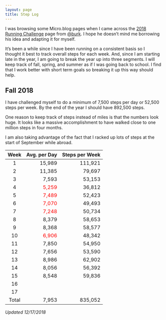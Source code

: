 ```yaml
---
layout: page
title: Step Log
---
```


I was browsing some Micro.blog pages when I came across the [2018 Running Challenge](https://burk.io/running/) page from [@burk](https://micro.blog/Burk). I hope he doesn’t mind me borrowing his idea and adapting it for myself. 

It’s been a while since I have been running on a consistent basis so I thought it best to track overall steps for each week. And, since I am starting late in the year, I am going to break the year up into three segments. I will keep track of fall, spring, and summer as if I was going back to school. I find that I work better with short term goals so breaking it up this way should help. 

## Fall 2018
I have challenged myself to do a minimum of 7,500 steps per day or 52,500 steps per week. By the end of the year I should have 892,500 steps. 

One reason to keep track of steps instead of miles is that the numbers look huge. It looks like a massive accomplishment to have walked close to one million steps in four months. 

I am also taking advantage of the fact that I racked up lots of steps at the start of September while abroad. 

| Week | Avg. per Day | Steps per Week |
|:--:|--:|--:|
| 1 | 15,989 | 111,921 |
| 2 | 11,385 | 79,697 |
| 3 | 7,593 | 53,153 |
| 4 | <span style="color:red">5,259</span> | 36,812 |
| 5 | <span style="color:red">7,489</span> | 52,423 |
| 6 | <span style="color:red">7,070</span> | 49,493 |
| 7 | <span style="color:red">7,248</span> | 50,734 |
| 8 | 8,379 | 58,653 |
| 9 | 8,368 | 58,577 |
| 10 | <span style="color:red">6,906</span> | 48,342 |
| 11 | 7,850 | 54,950 |
| 12 | 7,656 | 53,590 |
| 13 | 8,986 | 62,902 |
| 14 | 8,056 | 56,392 |
| 15 | 8,548 | 59,836 |
| 16 |  |  |
| 17 |  |  |
|Total| 7,953 | 835,052 |

_Updated 12/17/2018_
